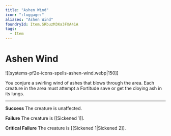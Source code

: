 ```yaml
---
title: "Ashen Wind"
icon: ":luggage:"
aliases: "Ashen Wind"
foundryId: Item.SRbuzM3Ka3FXA41A
tags:
  - Item
---
```


# Ashen Wind
![[systems-pf2e-icons-spells-ashen-wind.webp|150]]

You conjure a swirling wind of ashes that blows through the area. Each creature in the area must attempt a Fortitude save or get the cloying ash in its lungs.

* * *

**Success** The creature is unaffected.

**Failure** The creature is [[Sickened 1]].

**Critical Failure** The creature is [[Sickened 1|Sickened 2]].
